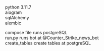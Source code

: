 python 3.11.7\
aiogram\
sqlAlchemy\
alembic

compose file runs postgreSQL\
run.py runs bot at @Counter_Strike_news_bot\
create_tables create tables at postgreSQL
